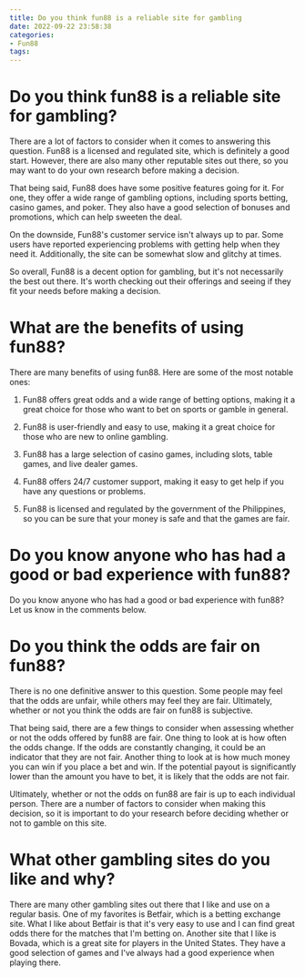 ```yaml
---
title: Do you think fun88 is a reliable site for gambling
date: 2022-09-22 23:58:38
categories:
- Fun88
tags:
---
```



# Do you think fun88 is a reliable site for gambling?

There are a lot of factors to consider when it comes to answering this question. Fun88 is a licensed and regulated site, which is definitely a good start. However, there are also many other reputable sites out there, so you may want to do your own research before making a decision.

That being said, Fun88 does have some positive features going for it. For one, they offer a wide range of gambling options, including sports betting, casino games, and poker. They also have a good selection of bonuses and promotions, which can help sweeten the deal.

On the downside, Fun88's customer service isn't always up to par. Some users have reported experiencing problems with getting help when they need it. Additionally, the site can be somewhat slow and glitchy at times.

So overall, Fun88 is a decent option for gambling, but it's not necessarily the best out there. It's worth checking out their offerings and seeing if they fit your needs before making a decision.

# What are the benefits of using fun88?

There are many benefits of using fun88. Here are some of the most notable ones:

1. Fun88 offers great odds and a wide range of betting options, making it a great choice for those who want to bet on sports or gamble in general.

2. Fun88 is user-friendly and easy to use, making it a great choice for those who are new to online gambling.

3. Fun88 has a large selection of casino games, including slots, table games, and live dealer games.

4. Fun88 offers 24/7 customer support, making it easy to get help if you have any questions or problems.

5. Fun88 is licensed and regulated by the government of the Philippines, so you can be sure that your money is safe and that the games are fair.

# Do you know anyone who has had a good or bad experience with fun88?

Do you know anyone who has had a good or bad experience with fun88? Let us know in the comments below.

# Do you think the odds are fair on fun88?

There is no one definitive answer to this question. Some people may feel that the odds are unfair, while others may feel they are fair. Ultimately, whether or not you think the odds are fair on fun88 is subjective.

That being said, there are a few things to consider when assessing whether or not the odds offered by fun88 are fair. One thing to look at is how often the odds change. If the odds are constantly changing, it could be an indicator that they are not fair. Another thing to look at is how much money you can win if you place a bet and win. If the potential payout is significantly lower than the amount you have to bet, it is likely that the odds are not fair.

Ultimately, whether or not the odds on fun88 are fair is up to each individual person. There are a number of factors to consider when making this decision, so it is important to do your research before deciding whether or not to gamble on this site.

# What other gambling sites do you like and why?

There are many other gambling sites out there that I like and use on a regular basis. One of my favorites is Betfair, which is a betting exchange site. What I like about Betfair is that it's very easy to use and I can find great odds there for the matches that I'm betting on. Another site that I like is Bovada, which is a great site for players in the United States. They have a good selection of games and I've always had a good experience when playing there.